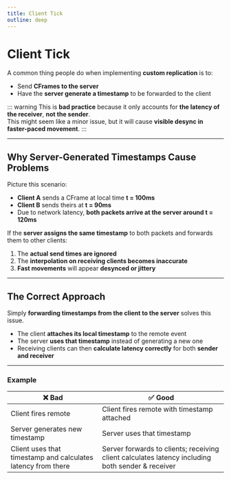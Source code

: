 ```yaml
---
title: Client Tick
outline: deep
---
```


# Client Tick

A common thing people do when implementing **custom replication** is to:

- Send **CFrames to the server**  
- Have the **server generate a timestamp** to be forwarded to the client  

::: warning
This is **bad practice** because it only accounts for **the latency of the receiver**, **not the sender**.  
This might seem like a minor issue, but it will cause **visible desync in faster-paced movement**.
:::

---

## Why Server-Generated Timestamps Cause Problems

Picture this scenario:

- **Client A** sends a CFrame at local time **t = 100ms**  
- **Client B** sends theirs at **t = 90ms**  
- Due to network latency, **both packets arrive at the server around t = 120ms**

If the **server assigns the same timestamp** to both packets and forwards them to other clients:

1. The **actual send times are ignored**  
2. The **interpolation on receiving clients becomes inaccurate**  
3. **Fast movements** will appear **desynced or jittery**

---

## The Correct Approach

Simply **forwarding timestamps from the client to the server** solves this issue.  

- The client **attaches its local timestamp** to the remote event  
- The server **uses that timestamp** instead of generating a new one  
- Receiving clients can then **calculate latency correctly** for both **sender and receiver**

---

### Example

| ❌ Bad  | ✅ Good  |
|-----------------|-----------------|
| Client fires remote            | Client fires remote with timestamp attached |
| Server generates new timestamp |  Server uses that timestamp                 |
| Client uses that timestamp and calculates latency from there | Server forwards to clients; receiving client calculates latency including both sender & receiver |